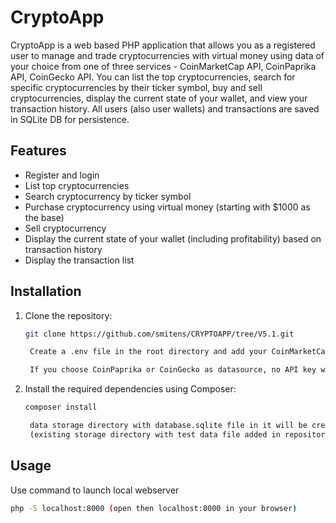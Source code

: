 # CryptoApp

CryptoApp is a web based PHP application that allows you as a registered user to manage and trade cryptocurrencies with virtual money using data of your choice from one of three services - CoinMarketCap API, CoinPaprika API, CoinGecko API. You can list the top cryptocurrencies, search for specific cryptocurrencies by their ticker symbol, buy and sell cryptocurrencies, display the current state of your wallet, and view your transaction history. All users (also user wallets) and transactions are saved in SQLite DB for persistence.

## Features

- Register and login
- List top cryptocurrencies
- Search cryptocurrency by ticker symbol
- Purchase cryptocurrency using virtual money (starting with $1000 as the base)
- Sell cryptocurrency
- Display the current state of your wallet (including profitability) based on transaction history
- Display the transaction list

## Installation

1. Clone the repository:

    ```sh
    git clone https://github.com/smitens/CRYPTOAPP/tree/V5.1.git
    ```
   ```sh
    Create a .env file in the root directory and add your CoinMarketCap API key. Find example in .env.example file.
    ```
   ```sh
    If you choose CoinPaprika or CoinGecko as datasource, no API key will be required
    ```

2. Install the required dependencies using Composer:

    ```sh
    composer install
    ```
   ```sh
    data storage directory with database.sqlite file in it will be created after you run the application 
    (existing storage directory with test data file added in repository as an example)
    ```

## Usage

Use command to launch local webserver

```sh
php -S localhost:8000 (open then localhost:8000 in your browser)
